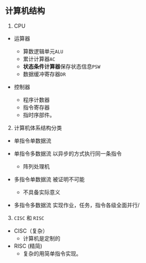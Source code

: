 计算机结构
---
1. CPU
+ 运算器
  -  算数逻辑单元`ALU`
  - 累计计算器`AC`
  - **状态条件计算器**保存状态信息`PSW`
  - 数据缓冲寄存器`DR`
  
+ 控制器 
  -  程序计数器
  - 指令寄存器
  -  指时序部件。
  
2. 计算机体系结构分类 
+ 单指令单数据流
+  单指令多数据流 以异步的方式执行同一条指令
   -  阵列处理机
   
+  多指令单数据流 被证明不可能
    - 不具备实际意义
+  多指令多数据流 实现作业，任务，指令各级全面并行/
 
3. `CISC` 和 `RISC`
+ CISC（复杂）
  -   计算机是定制的
+ RISC (精简)
  -  复杂的用简单指令实现。